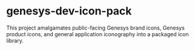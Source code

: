 # genesys-dev-icon-pack
This project amalgamates public-facing Genesys brand icons, Genesys product icons, and general application iconography into a packaged icon library.
